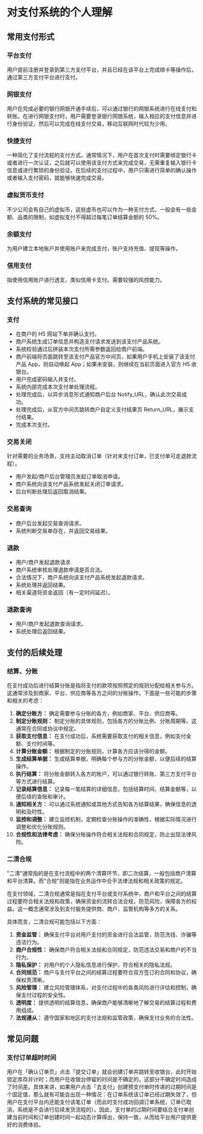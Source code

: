 # 对支付系统的个人理解

## 常用支付形式

### 平台支付

用户提前注册并登录到第三方支付平台，并且已经在该平台上完成绑卡等操作后，通过第三方支付平台进行支付。

### 网银支付

用户在完成必要的银行网银开通手续后，可以通过银行的网银系统进行在线支付和转账。在进行网银支付时，用户需要登录银行网银系统，输入相应的支付信息并进行身份验证，然后可以完成在线支付交易，移动互联网时代较为少用。

### 快捷支付

一种简化了支付流程的支付方式。通常情况下，用户在首次支付时需要绑定银行卡或者进行一次认证，之后就可以使用该支付方式来完成交易，无需重复输入银行卡信息或进行繁琐的身份验证。在后续的支付过程中，用户只需进行简单的确认操作或者输入支付密码，就能够快速完成交易。

### 虚拟货币支付

不少公司会有自己的虚拟币，这些虚币也可以作为一种支付方式。一般会有一些金额、品类的限制，如虚拟支付不得超过每笔订单结算金额的 50%。

### 余额支付

为用户建立本地账户并使用账户来完成支付，账户支持充值、提现等操作。

### 信用支付

指使用信用账户进行透支，类似信用卡支付。需要较强的风控能力。

## 支付系统的常见接口

### 支付

- 在商户的 H5 网站下单并确认支付。
- 商户系统生成订单信息并构造支付请求发送到该支付产品系统。
- 系统校验通过后拼装本次支付所需参数返回给商户前端。
- 商户前端将页面跳转至该支付产品官方中间页，如果用户手机上安装了该支付产品 App，则自动唤起 App；如果未安装，则继续在当前页面进入官方 H5 收银台。
- 用户完成密码输入并支付。
- 系统内部完成本次支付单处理流程。
- 处理完成后，以异步消息形式通知商户后台 Notify_URL，确认此次交易成功。
- 处理完成后，从官方中间页跳转商户自定义支付结果页 Return_URL，展示支付结果。
- 完成本次支付。

### 交易关闭

针对需要的业务场景，支持主动取消订单（针对未支付订单，已支付单可走退款流程）。

- 用户发起/商户后台管理员发起订单取消申请。
- 商户系统向该支付产品系统发起关闭订单请求。
- 后台判断处理后返回取消结果。

### 交易查询

- 商户后台发起交易查询请求。
- 系统判断交易单存在，并返回交易结果。

### 退款

- 用户/商户发起退款请求
- 商户系统审核处理退款申请是否合法。
- 合法情况下，商户系统向该支付产品系统发起退款请求。
- 系统处理并返回结果。
- 相关渠道将资金返回（有一定时间延迟）。

### 退款查询

- 用户/商户发起退款查询请求。
- 系统处理后返回结果。

## 支付的后续处理

### 结算、分账

在支付成功后进行结算分账是指将支付的款项按照预定的规则分配给相关参与方。这通常涉及到商家、平台、供应商等各方之间的分账操作。下面是一些可能的步骤和相关的考虑：

1. **确定分账方：** 确定需要参与分账的各方，例如商家、平台、供应商等。
2. **制定分账规则：** 制定分账的具体规则，包括各方的分账比例、分账周期等。这通常在合同或协议中规定。
3. **获取支付信息：** 在支付成功后，系统需要获取支付的相关信息，例如支付金额、支付时间等。
4. **计算分账金额：** 根据制定的分账规则，计算各方应该分得的金额。
5. **生成结算单据：** 生成结算单据，明确每个参与方的分账金额，以便后续的结算操作。
6. **执行结算：** 将分账金额转入各方的账户，可以通过银行转账、第三方支付平台等方式进行结算。
7. **记录结算信息：** 记录每一笔结算的详细信息，包括结算时间、结算金额等，以便后续的查账和审计。
8. **通知相关方：** 可以通过系统通知或其他方式告知各方结算结果，确保信息的透明和及时性。
9. **监控和调整：** 建立监控机制，定期检查分账操作的准确性，根据实际情况进行调整和优化分账规则。
10. **合规性和法律考虑：** 确保分账操作符合相关法规和合同规定，防止出现法律风险。

### 二清合规

"二清"通常指的是在支付流程中的两个清算环节，即二次结算，一般包括商户清算和平台清算。而"合规"则是指在业务运作中合乎法律法规和相关政策的规定。

在支付领域，二清合规通常是指在支付平台或支付系统中，商户和平台之间的结算过程要符合相关法规和政策，确保资金的流转合法合规，防范风险，保障各方的权益。这一概念通常涉及到支付服务提供商、商户、监管机构等多方的关系。

具体而言，二清合规可能包括以下方面：

1. **资金监管：** 确保支付平台对用户支付的资金进行合法监管，防范洗钱、诈骗等违法行为。
2. **商户合规性：** 确保商户符合相关法规和合同规定，防范违法交易和商户的不当行为。
3. **隐私保护：** 对用户的个人隐私信息进行保护，符合相关的隐私法规。
4. **合同规范：** 商户与支付平台之间的结算过程要符合双方签订的合同和协议，确保权责清晰。
5. **风险管理：** 建立风险管理体系，对支付过程中的各类风险进行评估和控制，确保支付过程的安全性。
6. **透明度：** 提供透明的结算信息，确保商户能够清晰地了解交易的结算过程和费用组成。
7. **法规遵从：** 遵守国家和地区的支付法规和监管政策，确保支付业务的合法性。

## 常见问题

### 支付订单超时时间

用户在「确认订单页」点击「提交订单」就会创建订单并跳转至收银台，此时开始锁定库存并计时；而用户在收银台停留的时间是不确定的，这部分不确定时间造成了时间差。具体来讲，如果用户点击「去支付」创建预支付单时传递的过期时间是个固定值，那么就有可能会出现一种情况：在订单系统该订单已经过期失效了，但用户在支付平台内还能支付该笔订单（而此时支付成功回调订单系统，订单已取消，系统是不会进行后续发货流程的）。因此，支付单的过期时间要结合支付单创建当前时间和订单创建时间一起动态计算得出，保持一致，从而给平台用户提供更好的消费体验。
